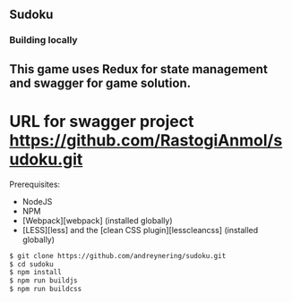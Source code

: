 ## Sudoku
### Building locally

## This game uses Redux for state management and swagger for game solution.
# URL for swagger project https://github.com/RastogiAnmol/sudoku.git
Prerequisites:

- NodeJS
- NPM
- [Webpack][webpack] (installed globally)
- [LESS][less] and the [clean CSS plugin][lesscleancss] (installed globally)

```bash
$ git clone https://github.com/andreynering/sudoku.git
$ cd sudoku
$ npm install
$ npm run buildjs
$ npm run buildcss
```

